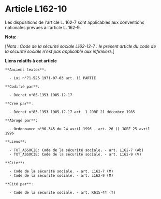 # Article L162-10

Les dispositions de l'article L. 162-7 sont applicables aux conventions nationales prévues à l'article L. 162-9.

**Nota:**

[*Nota : Code de la sécurité sociale L162-12-7 : le présent article du code de la sécurité sociale n'est pas applicable aux
infirmiers.*]

**Liens relatifs à cet article**

	**Anciens textes**:

	  - Loi n°71-525 1971-07-03 art. 11 PARTIE

	**Codifié par**:

	  - Décret n°85-1353 1985-12-17

	**Créé par**:

	  - Décret n°85-1353 1985-12-17 art. 1 JORF 21 décembre 1985

	**Abrogé par**:

	  - Ordonnance n°96-345 du 24 avril 1996 - art. 26 () JORF 25 avril 1996

	**Liens**:

	  - TXT_ASSOCIE: Code de la sécurité sociale. - art. L162-7 (Ab)
	  - TXT_ASSOCIE: Code de la sécurité sociale. - art. L162-9 (V)

	**Cite**:

	  - Code de la sécurité sociale. - art. L162-7 (M)
	  - Code de la sécurité sociale. - art. L162-9 (M)

	**Cité par**:

	  - Code de la sécurité sociale. - art. R615-44 (T)
